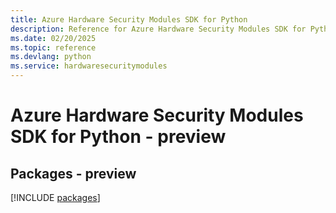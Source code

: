 ```yaml
---
title: Azure Hardware Security Modules SDK for Python
description: Reference for Azure Hardware Security Modules SDK for Python
ms.date: 02/20/2025
ms.topic: reference
ms.devlang: python
ms.service: hardwaresecuritymodules
---
```

# Azure Hardware Security Modules SDK for Python - preview
## Packages - preview
[!INCLUDE [packages](hardware-security-modules-index.md)]